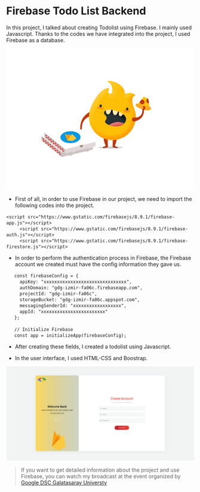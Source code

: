 # Firebase Todo List Backend

In this project, I talked about creating Todolist using Firebase. I mainly used Javascript. Thanks to the codes we have integrated into the project, I used Firebase as a database.

![Firebase](img/firebasee.gif)

* First of all, in order to use Firebase in our project, we need to import the following codes into the project.
```
<script src="https://www.gstatic.com/firebasejs/8.9.1/firebase-app.js"></script>
     <script src="https://www.gstatic.com/firebasejs/8.9.1/firebase-auth.js"></script>
     <script src="https://www.gstatic.com/firebasejs/8.9.1/firebase-firestore.js"></script>
```

* In order to perform the authentication process in Firebase, the Firebase account we created must have the config information they gave us.

```
   const firebaseConfig = {
     apiKey: "xxxxxxxxxxxxxxxxxxxxxxxxxxxxxxx",
     authDomain: "gdg-izmir-fa06c.firebaseapp.com",
     projectId: "gdg-izmir-fa06c",
     storageBucket: "gdg-izmir-fa06c.appspot.com",
     messagingSenderId: "xxxxxxxxxxxxxxxxxx",
     appId: "xxxxxxxxxxxxxxxxxxxxxxxx"
   };

   // Initialize Firebase
   const app = initializeApp(firebaseConfig);
```

* After creating these fields, I created a todolist using Javascript.

* In the user interface, I used HTML-CSS and Boostrap.

![Firebase](img/frontend.gif)

> If you want to get detailed information about the project and use Firebase, you can watch my broadcast at the event organized by [Google DSC Galatasaray Universty](https://www.youtube.com/watch?v=pGcwnL2Wc3U&t=3956s)